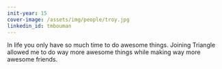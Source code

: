 ```yaml
---
init-year: 15
cover-image: /assets/img/people/troy.jpg
linkedin_id: tmbouman
---
```

In life you only have so much time to do awesome things. Joining Triangle allowed me to do way more awesome things while making way more awesome friends.
